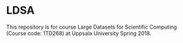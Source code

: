 # LDSA
This repository is for course Large Datasets for Scientific Computing (Course code: 1TD268) at Uppsala University Spring 2018.
